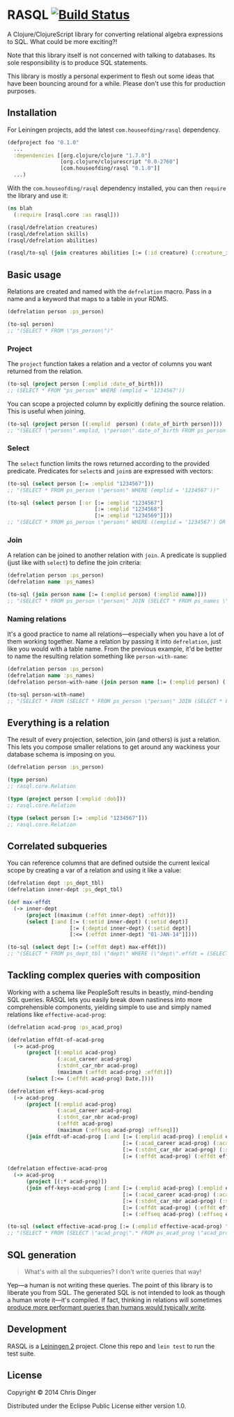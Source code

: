 # RASQL [![Build Status](https://travis-ci.org/cdinger/rasql.svg?branch=master)](https://travis-ci.org/cdinger/rasql)

A Clojure/ClojureScript library for converting relational algebra expressions to SQL. What could be more exciting?!

Note that this library itself is not concerned with talking to databases. Its sole responsibility is to produce SQL statements.

This library is mostly a personal experiment to flesh out some ideas that have
been bouncing around for a while. Please don't use this for production purposes.

## Installation

For Leiningen projects, add the latest `com.houseofding/rasql` dependency.

```clojure
(defproject foo "0.1.0"
  ...
  :dependencies [[org.clojure/clojure "1.7.0"]
                 [org.clojure/clojurescript "0.0-2760"]
                 [com.houseofding/rasql "0.1.0"]]
  ...)
```

With the `com.houseofding/rasql` dependency installed, you can then `require` the library and use it:

```clojure
(ns blah
  (:require [rasql.core :as rasql]))

(rasql/defrelation creatures)
(rasql/defrelation skills)
(rasql/defrelation abilities)

(rasql/to-sql (join creatures abilities [:= (:id creature) (:creature_id abilities)])
```

## Basic usage

Relations are created and named with the `defrelation` macro. Pass in a name and a keyword that maps to a table
in your RDMS.

```clojure
(defrelation person :ps_person)

(to-sql person)
;; "(SELECT * FROM \"ps_person\")"
```

### Project

The `project` function takes a relation and a vector of columns you want returned from the relation.

```clojure
(to-sql (project person [:emplid :date_of_birth]))
;; (SELECT * FROM "ps_person" WHERE (emplid = '1234567'))
```

You can scope a projected column by explicitly defining the source relation. This is useful when joining.

```clojure
(to-sql (project person [(:emplid  person) (:date_of_birth person)]))
;; "(SELECT \"person\".emplid, \"person\".date_of_birth FROM ps_person \"person\")"
```

### Select

The `select` function limits the rows returned according to the provided predicate. Predicates for `select`s and `join`s are expressed with vectors:

```clojure
(to-sql (select person [:= :emplid "1234567"]))
;; "(SELECT * FROM ps_person \"person\" WHERE (emplid = '1234567'))"

(to-sql (select person [:or [:= :emplid "1234567"]
                            [:= :emplid "1234568"]
                            [:= :emplid "1234569"]]))
;; "(SELECT * FROM ps_person \"person\" WHERE ((emplid = '1234567') OR (emplid = '1234568') OR (emplid = '1234569')))"
```

### Join

A relation can be joined to another relation with `join`. A predicate is supplied (just like with `select`) to define the join criteria:

```clojure
(defrelation person :ps_person)
(defrelation name :ps_names)

(to-sql (join person name [:= (:emplid person) (:emplid name)]))
;; "(SELECT * FROM ps_person \"person\" JOIN (SELECT * FROM ps_names \"name\") \"name\" ON (\"person\".emplid = \"name\".emplid))"
```

### Naming relations

It's a good practice to name all relations—especially when you have a lot of them working together. Name a relation by passing it into `defrelation`, just like you would with a table name. From the previous example, it'd be better to name the resulting relation something like `person-with-name`:

```clojure
(defrelation person :ps_person)
(defrelation name :ps_names)
(defrelation person-with-name (join person name [:= (:emplid person) (:emplid name)]))

(to-sql person-with-name)
;; "(SELECT * FROM (SELECT * FROM ps_person \"person\" JOIN (SELECT * FROM ps_names \"name\") \"name\" ON (\"person\".emplid = \"name\".emplid)) \"person-with-name\")"
```

## Everything is a relation

The result of every projection, selection, join (and others) is just a relation. This lets you compose
smaller relations to get around any wackiness your database schema is imposing on you.

```clojure
(defrelation person :ps_person)

(type person)
;; rasql.core.Relation

(type (project person [:emplid :dob]))
;; rasql.core.Relation

(type (select person [:= :emplid "1234567"]))
;; rasql.core.Relation
```

## Correlated subqueries

You can reference columns that are defined outside the current lexical scope by creating a var of a relation and using it like a value:

```clojure
(defrelation dept :ps_dept_tbl)
(defrelation inner-dept :ps_dept_tbl)

(def max-effdt
  (-> inner-dept
      (project [(maximum (:effdt inner-dept) :effdt)])
      (select [:and [:= (:setid inner-dept) (:setid dept)]
                    [:= (:deptid inner-dept) (:setid dept)]
                    [:<= (:effdt inner-dept) "01-JAN-14"]])))

(to-sql (select dept [:= (:effdt dept) max-effdt]))
;; "(SELECT * FROM ps_dept_tbl \"dept\" WHERE (\"dept\".effdt = (SELECT max(\"inner-dept\".effdt) AS effdt FROM ps_dept_tbl \"inner-dept\" WHERE ((\"inner-dept\".setid = \"dept\".setid) AND (\"inner-dept\".deptid = \"dept\".setid) AND (\"inner-dept\".effdt <= '01-JAN-14')))))"
```

## Tackling complex queries with composition

Working with a schema like PeopleSoft results in beastly, mind-bending SQL queries. RASQL lets you easily break down nastiness into more comprehensible components, yielding simple to use and simply named relations like `effective-acad-prog`:

```clojure
(defrelation acad-prog :ps_acad_prog)

(defrelation effdt-of-acad-prog
  (-> acad-prog
      (project [(:emplid acad-prog)
                (:acad_career acad-prog)
                (:stdnt_car_nbr acad-prog)
                (maximum (:effdt acad-prog) :effdt)])
      (select [:<= (:effdt acad-prog) Date.])))

(defrelation eff-keys-acad-prog
  (-> acad-prog
      (project [(:emplid acad-prog)
                (:acad_career acad-prog)
                (:stdnt_car_nbr acad-prog)
                (:effdt acad-prog)
                (maximum (:effseq acad-prog) :effseq)])
      (join effdt-of-acad-prog [:and [:= (:emplid acad-prog) (:emplid effdt-of-acad-prog)]
                                     [:= (:acad_career acad-prog) (:acad_career effdt-of-acad-prog)]
                                     [:= (:stdnt_car_nbr acad-prog) (:stdnt_car_nbr effdt-of-acad-prog)]
                                     [:= (:effdt acad-prog) (:effdt effdt-of-acad-prog)]])))

(defrelation effective-acad-prog
  (-> acad-prog
      (project [(:* acad-prog)])
      (join eff-keys-acad-prog [:and [:= (:emplid acad-prog) (:emplid eff-keys-acad-prog)]
                                     [:= (:acad_career acad-prog) (:acad_career eff-keys-acad-prog)]
                                     [:= (:stdnt_car_nbr acad-prog) (:stdnt_car_nbr eff-keys-acad-prog)]
                                     [:= (:effdt acad-prog) (:effdt eff-keys-acad-prog)]
                                     [:= (:effseq acad-prog) (:effseq eff-keys-acad-prog)]])))

(to-sql (select effective-acad-prog [:= (:emplid effective-acad-prog) "1234567"]))
;; "(SELECT * FROM (SELECT \"acad_prog\".* FROM ps_acad_prog \"acad_prog\" JOIN (SELECT * FROM (SELECT \"acad_prog\".emplid, \"acad_prog\".acad_career, \"acad_prog\".stdnt_car_nbr, \"acad_prog\".effdt, max(\"acad_prog\".effseq) AS effseq FROM ps_acad_prog \"acad_prog\" JOIN (SELECT * FROM (SELECT \"acad_prog\".emplid, \"acad_prog\".acad_career, \"acad_prog\".stdnt_car_nbr, max(\"acad_prog\".effdt) AS effdt FROM ps_acad_prog \"acad_prog\" WHERE (\"acad_prog\".effdt <= 'SYSDATE') GROUP BY \"acad_prog\".emplid, \"acad_prog\".acad_career, \"acad_prog\".stdnt_car_nbr) \"effdt_of_acad_prog\") \"effdt_of_acad_prog\" ON ((\"acad_prog\".emplid = \"effdt_of_acad_prog\".emplid) AND (\"acad_prog\".acad_career = \"effdt_of_acad_prog\".acad_career) AND (\"acad_prog\".stdnt_car_nbr = \"effdt_of_acad_prog\".stdnt_car_nbr) AND (\"acad_prog\".effdt = \"effdt_of_acad_prog\".effdt)) GROUP BY \"acad_prog\".emplid, \"acad_prog\".acad_career, \"acad_prog\".stdnt_car_nbr, \"acad_prog\".effdt) \"eff_keys_acad_prog\") \"eff_keys_acad_prog\" ON ((\"acad_prog\".emplid = \"eff_keys_acad_prog\".emplid) AND (\"acad_prog\".acad_career = \"eff_keys_acad_prog\".acad_career) AND (\"acad_prog\".stdnt_car_nbr = \"eff_keys_acad_prog\".stdnt_car_nbr) AND (\"acad_prog\".effdt = \"eff_keys_acad_prog\".effdt) AND (\"acad_prog\".effseq = \"eff_keys_acad_prog\".effseq))) \"eff_acad_prog\" WHERE (\"eff_acad_prog\".emplid = '1234567'))"
```

## SQL generation

> What's with all the subqueries? I don't write queries that way!

Yep—a human is not writing these queries. The point of this library is to
liberate you from SQL. The generated SQL is not intended to look as though a
human wrote it—it's compiled. If fact, thinking in relations will sometimes
[produce more performant queries than humans would typically write](http://houseofding.com/2014/10/faster-peoplesoft-effective-date-queries/).

## Development

RASQL is a [Leiningen 2](http://leiningen.org/) project. Clone this repo and `lein test` to run the test suite.

## License

Copyright © 2014 Chris Dinger

Distributed under the Eclipse Public License either version 1.0.
